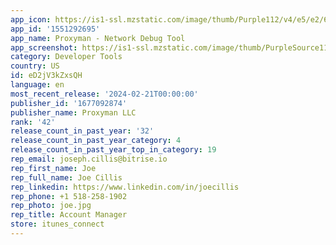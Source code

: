 ```yaml
---
app_icon: https://is1-ssl.mzstatic.com/image/thumb/Purple112/v4/e5/e2/6a/e5e26a9c-281d-f918-22ea-d27607d4119d/AppIcon-0-0-1x_U007emarketing-0-7-0-85-220.png/1024x1024bb.png
app_id: '1551292695'
app_name: Proxyman - Network Debug Tool
app_screenshot: https://is1-ssl.mzstatic.com/image/thumb/PurpleSource116/v4/f4/69/ac/f469ac0a-b228-3cd7-68dc-3ae7c99db56f/c8854a11-4453-465d-a016-8721e39b071e_1.png/1242x2688bb.png
category: Developer Tools
country: US
id: eD2jV3kZxsQH
language: en
most_recent_release: '2024-02-21T00:00:00'
publisher_id: '1677092874'
publisher_name: Proxyman LLC
rank: '42'
release_count_in_past_year: '32'
release_count_in_past_year_category: 4
release_count_in_past_year_top_in_category: 19
rep_email: joseph.cillis@bitrise.io
rep_first_name: Joe
rep_full_name: Joe Cillis
rep_linkedin: https://www.linkedin.com/in/joecillis
rep_phone: +1 518-258-1902
rep_photo: joe.jpg
rep_title: Account Manager
store: itunes_connect
---
```

